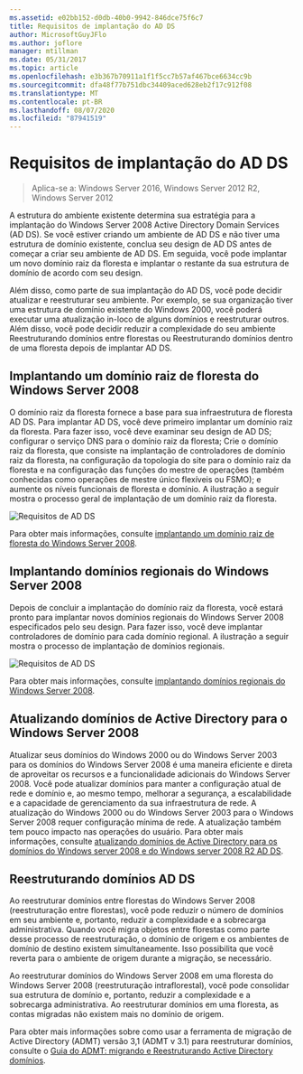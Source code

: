 ```yaml
---
ms.assetid: e02bb152-d0db-40b0-9942-846dce75f6c7
title: Requisitos de implantação do AD DS
author: MicrosoftGuyJFlo
ms.author: joflore
manager: mtillman
ms.date: 05/31/2017
ms.topic: article
ms.openlocfilehash: e3b367b70911a1f1f5cc7b57af467bce6634cc9b
ms.sourcegitcommit: dfa48f77b751dbc34409aced628eb2f17c912f08
ms.translationtype: MT
ms.contentlocale: pt-BR
ms.lasthandoff: 08/07/2020
ms.locfileid: "87941519"
---
```

# <a name="ad-ds-deployment-requirements"></a>Requisitos de implantação do AD DS

> Aplica-se a: Windows Server 2016, Windows Server 2012 R2, Windows Server 2012

A estrutura do ambiente existente determina sua estratégia para a implantação do Windows Server 2008 Active Directory Domain Services (AD DS). Se você estiver criando um ambiente de AD DS e não tiver uma estrutura de domínio existente, conclua seu design de AD DS antes de começar a criar seu ambiente de AD DS. Em seguida, você pode implantar um novo domínio raiz da floresta e implantar o restante da sua estrutura de domínio de acordo com seu design.

Além disso, como parte de sua implantação do AD DS, você pode decidir atualizar e reestruturar seu ambiente. Por exemplo, se sua organização tiver uma estrutura de domínio existente do Windows 2000, você poderá executar uma atualização in-loco de alguns domínios e reestruturar outros. Além disso, você pode decidir reduzir a complexidade do seu ambiente Reestruturando domínios entre florestas ou Reestruturando domínios dentro de uma floresta depois de implantar AD DS.

## <a name="deploying-a-windows-server-2008-forest-root-domain"></a>Implantando um domínio raiz de floresta do Windows Server 2008
O domínio raiz da floresta fornece a base para sua infraestrutura de floresta AD DS. Para implantar AD DS, você deve primeiro implantar um domínio raiz da floresta. Para fazer isso, você deve examinar seu design de AD DS; configurar o serviço DNS para o domínio raiz da floresta; Crie o domínio raiz da floresta, que consiste na implantação de controladores de domínio raiz da floresta, na configuração da topologia do site para o domínio raiz da floresta e na configuração das funções do mestre de operações (também conhecidas como operações de mestre único flexíveis ou FSMO); e aumente os níveis funcionais de floresta e domínio. A ilustração a seguir mostra o processo geral de implantação de um domínio raiz da floresta.

![Requisitos de AD DS](media/AD-DS-Deployment-Requirements/033aad0b-25ff-4793-8825-88a6daa01a55.gif)

Para obter mais informações, consulte [implantando um domínio raiz de floresta do Windows Server 2008](/previous-versions/windows/it-pro/windows-server-2008-r2-and-2008/cc731174(v=ws.10)).

## <a name="deploying-windows-server-2008-regional-domains"></a>Implantando domínios regionais do Windows Server 2008
Depois de concluir a implantação do domínio raiz da floresta, você estará pronto para implantar novos domínios regionais do Windows Server 2008 especificados pelo seu design. Para fazer isso, você deve implantar controladores de domínio para cada domínio regional. A ilustração a seguir mostra o processo de implantação de domínios regionais.

![Requisitos de AD DS](media/AD-DS-Deployment-Requirements/89a878c8-9a94-4180-ad43-ca75316a6318.gif)

Para obter mais informações, consulte [implantando domínios regionais do Windows Server 2008](/previous-versions/windows/it-pro/windows-server-2008-r2-and-2008/cc755118(v=ws.10)).

## <a name="upgrading-active-directory-domains-to-windows-server-2008"></a>Atualizando domínios de Active Directory para o Windows Server 2008
Atualizar seus domínios do Windows 2000 ou do Windows Server 2003 para os domínios do Windows Server 2008 é uma maneira eficiente e direta de aproveitar os recursos e a funcionalidade adicionais do Windows Server 2008. Você pode atualizar domínios para manter a configuração atual de rede e domínio e, ao mesmo tempo, melhorar a segurança, a escalabilidade e a capacidade de gerenciamento da sua infraestrutura de rede. A atualização do Windows 2000 ou do Windows Server 2003 para o Windows Server 2008 requer configuração mínima de rede. A atualização também tem pouco impacto nas operações do usuário. Para obter mais informações, consulte [atualizando domínios de Active Directory para os domínios do Windows server 2008 e do Windows server 2008 R2 AD DS](/previous-versions/windows/it-pro/windows-server-2008-r2-and-2008/cc731188(v=ws.10)).

## <a name="restructuring-ad-ds-domains"></a>Reestruturando domínios AD DS
Ao reestruturar domínios entre florestas do Windows Server 2008 (reestruturação entre florestas), você pode reduzir o número de domínios em seu ambiente e, portanto, reduzir a complexidade e a sobrecarga administrativa. Quando você migra objetos entre florestas como parte desse processo de reestruturação, o domínio de origem e os ambientes de domínio de destino existem simultaneamente. Isso possibilita que você reverta para o ambiente de origem durante a migração, se necessário.

Ao reestruturar domínios do Windows Server 2008 em uma floresta do Windows Server 2008 (reestruturação intraflorestal), você pode consolidar sua estrutura de domínio e, portanto, reduzir a complexidade e a sobrecarga administrativa. Ao reestruturar domínios em uma floresta, as contas migradas não existem mais no domínio de origem.

Para obter mais informações sobre como usar a ferramenta de migração de Active Directory (ADMT) versão 3,1 (ADMT v 3.1) para reestruturar domínios, consulte o [Guia do ADMT: migrando e Reestruturando Active Directory domínios](/previous-versions/windows/it-pro/windows-server-2008-r2-and-2008/cc974332(v=ws.10)).
